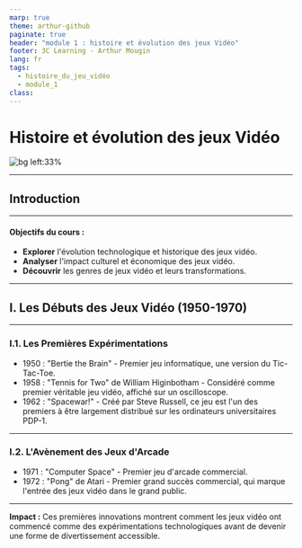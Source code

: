 ```yaml
---
marp: true
theme: arthur-github
paginate: true
header: "module 1 : histoire et évolution des jeux Vidéo"
footer: 3C Learning - Arthur Mougin
lang: fr
tags:
  - histoire_du_jeu_vidéo
  - module_1
class:
---
```


# Histoire et évolution des jeux Vidéo
<!-- 
_class: lead
_paginate : false 
_footer: "3C Learning - Arthur Mougin \n credits: [MEGA - Museum of Electronic Games & Art](https://www.m-e-g-a.org/research-education/research/t42-tennis-for-two/)"
-->

![bg left:33%](https://www.m-e-g-a.org/wp-content/uploads/t42_04.jpg)

<!--
Presentation personnelle :
- Nom : Arthur Mougin
- Profession : Développeur WebXR et Formateur en Développement de jeux vidéo
- Parcours : 
	- Web (DUT MMI)
	- Découverte du WebVR / WebXR en 2018
	- Licence d'informatique
	- Master en Management des technologies interactives 3D à l'ENSAM (2 ans de formation à Unity)
	- 
-->

---
## Introduction
<!-- 
Les jeux vidéo font partie intégrante de la culture moderne, représentant un marché économique colossal et une forme d'art populaire. Ce cours explorera l'histoire des jeux vidéo depuis leurs débuts modestes dans les années 1950 jusqu'aux expériences immersives et interactives d'aujourd'hui.  
-->

---

#### Objectifs du cours :
- **Explorer** l'évolution technologique et historique des jeux vidéo.
- **Analyser** l'impact culturel et économique des jeux vidéo.
- **Découvrir** les genres de jeux vidéo et leurs transformations.
<!-- 
**Explorer** l'évolution technologique et historique des jeux vidéo.
**Analyser** l'impact culturel et économique des jeux vidéo à travers les décennies.
**Découvrir** les genres de jeux vidéo et leurs transformations au fil du temps
-->


---

## I. Les Débuts des Jeux Vidéo (1950-1970)
<!-- 
_class: "lead"
_paginate : false 
-->

---

### I.1. Les Premières Expérimentations
- 1950 : "Bertie the Brain" - Premier jeu informatique, une version du Tic-Tac-Toe.
- 1958 : "Tennis for Two" de William Higinbotham - Considéré comme premier véritable jeu vidéo, affiché sur un oscilloscope.
- 1962 : "Spacewar!" - Créé par Steve Russell, ce jeu est l'un des premiers à être largement distribué sur les ordinateurs universitaires PDP-1.

---

### I.2. L'Avènement des Jeux d'Arcade
- 1971 : "Computer Space" - Premier jeu d'arcade commercial.
- 1972 : "Pong" de Atari - Premier grand succès commercial, qui marque l'entrée des jeux vidéo dans le grand public.

---

**Impact :** Ces premières innovations montrent comment les jeux vidéo ont commencé comme des expérimentations technologiques avant de devenir une forme de divertissement accessible.
